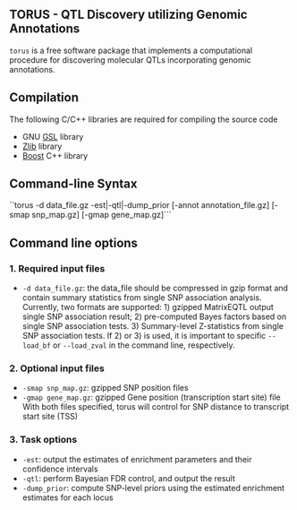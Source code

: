 ## TORUS - QTL Discovery utilizing Genomic Annotations 


``torus`` is a free software package that implements a computational procedure for discovering molecular QTLs incorporating genomic annotations. 


## Compilation

The following C/C++ libraries are required for compiling the source code

* GNU [GSL](http://www.gnu.org/software/gsl/) library
* [Zlib](http://zlib.net/) library
* [Boost](http://www.boost.org/) C++ library


## Command-line Syntax 

``torus -d data_file.gz -est|-qtl|-dump_prior [-annot annotation_file.gz] [-smap snp_map.gz] [-gmap gene_map.gz]```  

## Command line options

### 1. Required input files

* ``-d data_file.gz``: the data_file should be compressed in gzip format and  contain summary statistics from single SNP association analysis. Currently, two formats are supported: 1) gzipped MatrixEQTL output single SNP association result; 2) pre-computed Bayes factors based on single SNP association tests. 3) Summary-level Z-statistics from single SNP association tests. If 2) or 3) is used, it is important to specific ``--load_bf`` or ``--load_zval`` in the command line, respectively.



### 2. Optional input files

* ``-smap snp_map.gz``: gzipped SNP position files
* ``-gmap gene_map.gz``: gzipped Gene position (transcription start site) file
With both files specified, torus will control for SNP distance to transcript start site (TSS)


### 3. Task options


* ``-est``: output the estimates of enrichment parameters and their confidence intervals
* ``-qtl``: perform Bayesian FDR control, and output the result
* ``-dump_prior``: compute SNP-level priors using the estimated enrichment estimates for each locus

